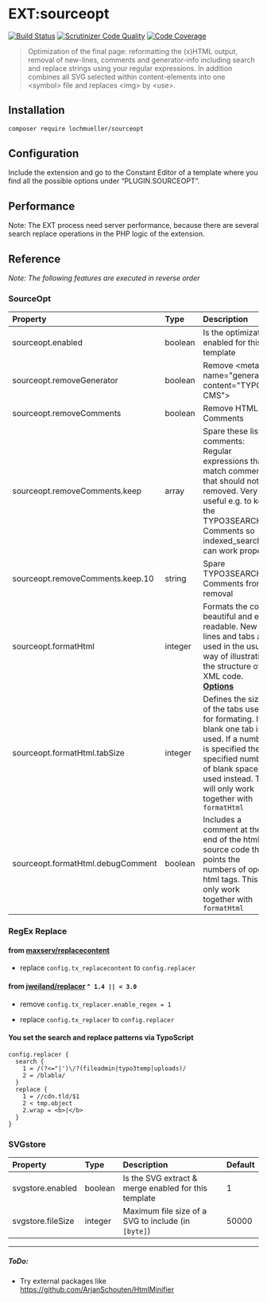 # EXT:sourceopt

[![Build Status](https://github.com/lochmueller/sourceopt/workflows/Tests/badge.svg)](https://github.com/lochmueller/sourceopt/actions)
[![Scrutinizer Code Quality](https://scrutinizer-ci.com/g/lochmueller/sourceopt/badges/quality-score.png?b=master)](https://scrutinizer-ci.com/g/lochmueller/sourceopt/?branch=master)
[![Code Coverage](https://scrutinizer-ci.com/g/lochmueller/sourceopt/badges/coverage.png?b=master)](https://scrutinizer-ci.com/g/lochmueller/sourceopt/?branch=master)

> Optimization of the final page: reformatting the (x)HTML output, removal of new-lines, comments and generator-info including search and replace strings using your regular expressions. In addition combines all SVG selected within content-elements into one \<symbol\> file and replaces \<img\> by \<use\>.

## Installation

```bash
composer require lochmueller/sourceopt
```

## Configuration

Include the extension and go to the Constant Editor of a template where you find all the possible options under “PLUGIN.SOURCEOPT”.

## Performance

Note: The EXT process need server performance, because there are several search replace operations in the PHP logic of the extension.

## Reference

*Note: The following features are executed in reverse order*

### SourceOpt

| Property                          | Type        | Description                                                      | Default            |
|:----------------------------------|:------------|:-----------------------------------------------------------------|:-------------------|
| sourceopt.enabled                 | boolean     | Is the optimization enabled for this template                    | 1                  |
| sourceopt.removeGenerator         | boolean     | Remove \<meta name="generator" content="TYPO3 CMS"\>             | 1                  |
| sourceopt.removeComments          | boolean     | Remove HTML-Comments                                             | 1                  |
| sourceopt.removeComments.keep     | array       | Spare these listed comments: Regular expressions that match comments that should not be removed. Very useful e.g. to keep the TYPO3SEARCH-Comments so indexed_search can work properly | ``.10``            |
| sourceopt.removeComments.keep.10  | string      | Spare TYPO3SEARCH-Comments from removal                          | /^TYPO3SEARCH_/usi |
| sourceopt.formatHtml              | integer     | Formats the code beautiful and easy readable. New lines and tabs are used in the usual way of illustrating the structure of an XML code. [**Options**](https://github.com/lochmueller/sourceopt/blob/master/Classes/Service/CleanHtmlService.php#L152) | 4                  |
| sourceopt.formatHtml.tabSize      | integer     | Defines the size of the tabs used for formating. If blank one tab is used. If a number is specified the specified number of blank spaces is used instead. This will only work together with `formatHtml` | `[empty]`          |
| sourceopt.formatHtml.debugComment | boolean     | Includes a comment at the end of the html source code that points the numbers of open html tags. This will only work together with `formatHtml` | `[empty]`

### RegEx Replace

#### from [maxserv/replacecontent](https://github.com/MaxServ/t3ext-replacecontent)

- replace `config.tx_replacecontent` to `config.replacer`

#### from [jweiland/replacer](https://github.com/jweiland-net/replacer) `^ 1.4 || < 3.0`

- remove `config.tx_replacer.enable_regex = 1`

- replace `config.tx_replacer` to `config.replacer`

#### You set the search and replace patterns via TypoScript

```
config.replacer {
  search {
    1 = /(?<="|')\/?(fileadmin|typo3temp|uploads)/
    2 = /blabla/
  }
  replace {
    1 = //cdn.tld/$1
    2 < tmp.object
    2.wrap = <b>|</b>
  }
}
```

### SVGstore

| Property                          | Type        | Description                                                      | Default            |
|:----------------------------------|:------------|:-----------------------------------------------------------------|:-------------------|
| svgstore.enabled                  | boolean     | Is the SVG extract & merge enabled for this template             | 1                  |
| svgstore.fileSize                 | integer     | Maximum file size of a SVG to include (in `[byte]`)              | 50000              |

---
##### ToDo:
- Try external packages like https://github.com/ArjanSchouten/HtmlMinifier
